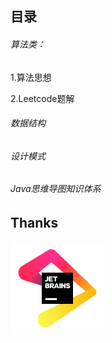 ## **目录**

###### 算法类：

1.算法思想

2.Leetcode题解

###### 数据结构

###### 设计模式

###### Java思维导图知识体系

## Thanks

[<img alt="Intellj IDEA" height="150" src="jb_beam.png" width="150"/>]( https://jb.gg/OpenSourceSupport.)
